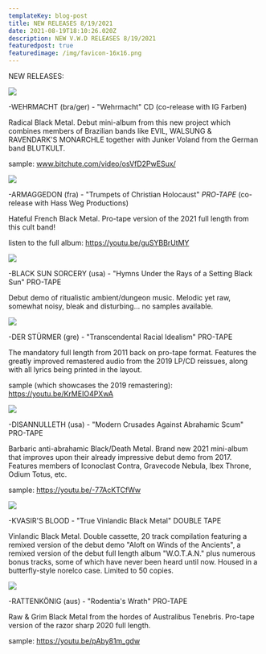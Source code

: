 ```yaml
---
templateKey: blog-post
title: NEW RELEASES 8/19/2021
date: 2021-08-19T18:10:26.020Z
description: NEW V.W.D RELEASES 8/19/2021
featuredpost: true
featuredimage: /img/favicon-16x16.png
---
```

NEW RELEASES:

![](/img/img_7446.jpg)

\-WEHRMACHT (bra/ger) - "Wehrmacht" CD (co-release with IG Farben)

Radical Black Metal. Debut mini-album from this new project which combines members of Brazilian bands like EVIL, WALSUNG & RAVENDARK'S MONARCHLE together with Junker Voland from the German band BLUTKULT.

sample: www.bitchute.com/video/osVfD2PwESux/

![](/img/img_7450.jpg)

\-ARMAGGEDON (fra) - "Trumpets of Christian Holocaust" *PRO-TAPE* (co-release with Hass Weg Productions)

Hateful French Black Metal. Pro-tape version of the 2021 full length from this cult band!

listen to the full album: https://youtu.be/guSYBBrUtMY

![](/img/img_7453.jpg)

\-BLACK SUN SORCERY (usa) - "Hymns Under the Rays of a Setting Black Sun" PRO-TAPE

Debut demo of ritualistic ambient/dungeon music. Melodic yet raw, somewhat noisy, bleak and disturbing... no samples available.

![](/img/img_7449.jpg)

\-DER STÜRMER (gre) - "Transcendental Racial Idealism" PRO-TAPE

The mandatory full length from 2011 back on pro-tape format. Features the greatly improved remastered audio from the 2019 LP/CD reissues, along with all lyrics being printed in the layout.

sample (which showcases the 2019 remastering): https://youtu.be/KrMEIO4PXwA

![](/img/img_7452.jpg)

\-DISANNULLETH (usa) - "Modern Crusades Against Abrahamic Scum" PRO-TAPE

Barbaric anti-abrahamic Black/Death Metal. Brand new 2021 mini-album that improves upon their already impressive debut demo from 2017.
Features members of Iconoclast Contra, Gravecode Nebula, Ibex Throne, Odium Totus, etc.

sample: https://youtu.be/-77AcKTCfWw

![](/img/232539593_820504641967258_1870563281372572070_n.jpg)

\-KVASIR'S BLOOD - "True Vinlandic Black Metal" DOUBLE TAPE

Vinlandic Black Metal. Double cassette, 20 track compilation featuring a remixed version of the debut demo "Aloft on Winds of the Ancients", a remixed version of the debut full length album "W.O.T.A.N." plus numerous bonus tracks, some of which have never been heard until now.
Housed in a butterfly-style norelco case. Limited to 50 copies. 

![](/img/img_7451.jpg)

\-RATTENKÖNIG (aus) - "Rodentia's Wrath" PRO-TAPE

Raw & Grim Black Metal from the hordes of Australibus Tenebris. Pro-tape version of the razor sharp 2020 full length.

sample: https://youtu.be/pAby81m_gdw